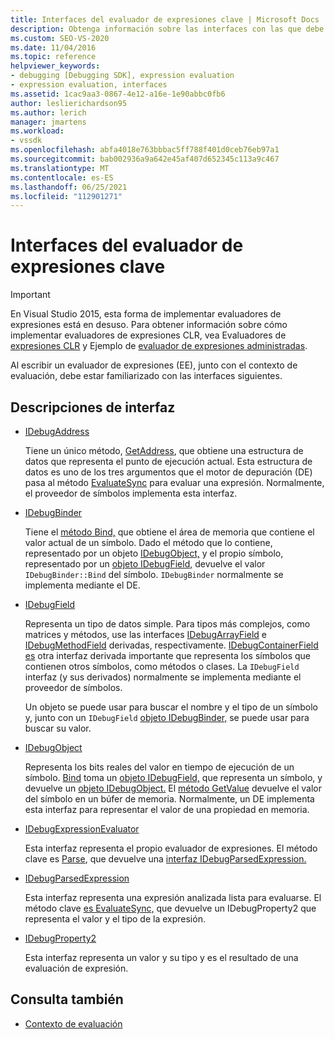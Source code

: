 ```yaml
---
title: Interfaces del evaluador de expresiones clave | Microsoft Docs
description: Obtenga información sobre las interfaces con las que debe estar familiarizado al escribir un evaluador de expresiones, junto con el contexto de evaluación.
ms.custom: SEO-VS-2020
ms.date: 11/04/2016
ms.topic: reference
helpviewer_keywords:
- debugging [Debugging SDK], expression evaluation
- expression evaluation, interfaces
ms.assetid: 1cac9aa3-0867-4e12-a16e-1e90abbc0fb6
author: leslierichardson95
ms.author: lerich
manager: jmartens
ms.workload:
- vssdk
ms.openlocfilehash: abfa4018e763bbbac5ff788f401d0ceb76eb97a1
ms.sourcegitcommit: bab002936a9a642e45af407d652345c113a9c467
ms.translationtype: MT
ms.contentlocale: es-ES
ms.lasthandoff: 06/25/2021
ms.locfileid: "112901271"
---
```

# <a name="key-expression-evaluator-interfaces"></a>Interfaces del evaluador de expresiones clave
> [!IMPORTANT]
> En Visual Studio 2015, esta forma de implementar evaluadores de expresiones está en desuso. Para obtener información sobre cómo implementar evaluadores de expresiones CLR, vea Evaluadores de [expresiones CLR](https://github.com/Microsoft/ConcordExtensibilitySamples/wiki/CLR-Expression-Evaluators) y Ejemplo de [evaluador de expresiones administradas](https://github.com/Microsoft/ConcordExtensibilitySamples/wiki/Managed-Expression-Evaluator-Sample).

 Al escribir un evaluador de expresiones (EE), junto con el contexto de evaluación, debe estar familiarizado con las interfaces siguientes.

## <a name="interface-descriptions"></a>Descripciones de interfaz

- [IDebugAddress](../../extensibility/debugger/reference/idebugaddress.md)

     Tiene un único método, [GetAddress](../../extensibility/debugger/reference/idebugaddress-getaddress.md), que obtiene una estructura de datos que representa el punto de ejecución actual. Esta estructura de datos es uno de los tres argumentos que el motor de depuración (DE) pasa al método [EvaluateSync](../../extensibility/debugger/reference/idebugparsedexpression-evaluatesync.md) para evaluar una expresión. Normalmente, el proveedor de símbolos implementa esta interfaz.

- [IDebugBinder](../../extensibility/debugger/reference/idebugbinder.md)

     Tiene el [método Bind,](../../extensibility/debugger/reference/idebugbinder-bind.md) que obtiene el área de memoria que contiene el valor actual de un símbolo. Dado el método que lo contiene, representado por un objeto [IDebugObject,](../../extensibility/debugger/reference/idebugobject.md) y el propio símbolo, representado por un [objeto IDebugField,](../../extensibility/debugger/reference/idebugfield.md) devuelve el valor `IDebugBinder::Bind` del símbolo. `IDebugBinder` normalmente se implementa mediante el DE.

- [IDebugField](../../extensibility/debugger/reference/idebugfield.md)

     Representa un tipo de datos simple. Para tipos más complejos, como matrices y métodos, use las interfaces [IDebugArrayField](../../extensibility/debugger/reference/idebugarrayfield.md) e [IDebugMethodField](../../extensibility/debugger/reference/idebugmethodfield.md) derivadas, respectivamente. [IDebugContainerField es](../../extensibility/debugger/reference/idebugcontainerfield.md) otra interfaz derivada importante que representa los símbolos que contienen otros símbolos, como métodos o clases. La `IDebugField` interfaz (y sus derivados) normalmente se implementa mediante el proveedor de símbolos.

     Un objeto se puede usar para buscar el nombre y el tipo de un símbolo y, junto con un `IDebugField` [objeto IDebugBinder,](../../extensibility/debugger/reference/idebugbinder.md) se puede usar para buscar su valor.

- [IDebugObject](../../extensibility/debugger/reference/idebugobject.md)

     Representa los bits reales del valor en tiempo de ejecución de un símbolo. [Bind](../../extensibility/debugger/reference/idebugbinder-bind.md) toma un [objeto IDebugField,](../../extensibility/debugger/reference/idebugfield.md) que representa un símbolo, y devuelve un [objeto IDebugObject.](../../extensibility/debugger/reference/idebugobject.md) El [método GetValue](../../extensibility/debugger/reference/idebugobject-getvalue.md) devuelve el valor del símbolo en un búfer de memoria. Normalmente, un DE implementa esta interfaz para representar el valor de una propiedad en memoria.

- [IDebugExpressionEvaluator](../../extensibility/debugger/reference/idebugexpressionevaluator.md)

     Esta interfaz representa el propio evaluador de expresiones. El método clave es [Parse](../../extensibility/debugger/reference/idebugexpressionevaluator-parse.md), que devuelve una [interfaz IDebugParsedExpression.](../../extensibility/debugger/reference/idebugparsedexpression.md)

- [IDebugParsedExpression](../../extensibility/debugger/reference/idebugparsedexpression.md)

     Esta interfaz representa una expresión analizada lista para evaluarse. El método clave [es EvaluateSync,](../../extensibility/debugger/reference/idebugparsedexpression-evaluatesync.md) que devuelve un IDebugProperty2 que representa el valor y el tipo de la expresión.

- [IDebugProperty2](../../extensibility/debugger/reference/idebugproperty2.md)

     Esta interfaz representa un valor y su tipo y es el resultado de una evaluación de expresión.

## <a name="see-also"></a>Consulta también
- [Contexto de evaluación](../../extensibility/debugger/evaluation-context.md)
